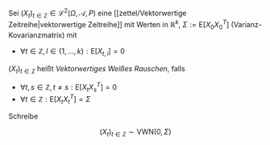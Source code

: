 Sei $(X_t)_{t \in \mathbb{Z}} \in \mathcal{L}^2(\Omega, \mathcal{A}, P)$ eine [[zettel/Vektorwertige Zeitreihe|vektorwertige Zeitreihe]] mit Werten in $\mathbb{R}^k$, $\Sigma := \text{E}[X_0X_0^T]$ (Varianz-Kovarianzmatrix) mit
- $\forall t \in \mathbb{Z}, l \in \{ 1, \dots, k \} : \text{E}[X_{t, i}] = 0$

$(X_t)_{t \in \mathbb{Z}}$ heißt *Vektorwertiges Weißes Rauschen*, falls
- $\forall t, s \in \mathbb{Z}, t \ne s : \text{E}[X_tX_s^T] = 0$
- $\forall t \in \mathbb{Z} : \text{E}[X_tX_t^T] = \Sigma$

Schreibe

$$
	(X_t)_{t \in \mathbb{Z}} \sim \text{VWN}(0, \Sigma)
$$